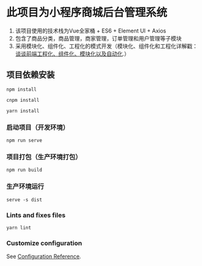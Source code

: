# 此项目为小程序商城后台管理系统
1. 该项目使用的技术栈为Vue全家桶 + ES6 + Element UI + Axios
2. 包含了商品分类，商品管理，商家管理，订单管理和用户管理等子模块
3. 采用模块化、组件化、工程化的模式开发（模块化、组件化和工程化详解戳：[谈谈前端工程化、组件化、模块化以及自动化](https://www.xcio.cn/index.php/archives/62/).）

## 项目依赖安装
```
npm install

cnpm install

yarn install
```

### 启动项目（开发环境）
```
npm run serve
```

### 项目打包（生产环境打包）
```
npm run build
```

### 生产环境运行
```
serve -s dist
```

### Lints and fixes files
```
yarn lint

```

### Customize configuration
See [Configuration Reference](https://cli.vuejs.org/config/).
